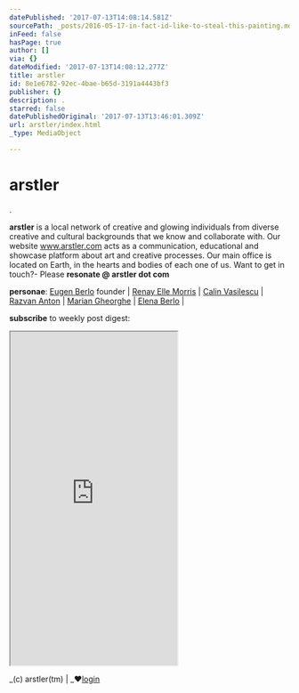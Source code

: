 ```yaml
---
datePublished: '2017-07-13T14:08:14.581Z'
sourcePath: _posts/2016-05-17-in-fact-id-like-to-steal-this-painting.md
inFeed: false
hasPage: true
author: []
via: {}
dateModified: '2017-07-13T14:08:12.277Z'
title: arstler
id: 8e1e6782-92ec-4bae-b65d-3191a4443bf3
publisher: {}
description: .
starred: false
datePublishedOriginal: '2017-07-13T13:46:01.309Z'
url: arstler/index.html
_type: MediaObject

---
```

# arstler

.

**arstler** is a local network of creative and glowing individuals from diverse creative and cultural backgrounds that we know and collaborate with. Our website www.arstler.com acts as a communication, educational and showcase platform about art and creative processes. Our main office is located on Earth, in the hearts and bodies of each one of us. Want to get in touch?- Please **resonate @ arstler dot com**

**personae**: [Eugen Berlo][0] founder | [Renay Elle Morris][1] | [Calin Vasilescu][2] | [Razvan Anton][3] | [Marian Gheorghe][4] | [Elena Berlo][5] |

**subscribe** to weekly post digest:

<iframe src="https://the-grid.github.io/ed-userhtml/?g=eJwtjEEOwiAQAL-y2cSjArEa05b-pQLCJiwQwFh_r9EeZzKZmR51ZQetGo2h99JGIXi1TEwnk1k08ulZmjgrdR1u4p8jNFNzjJS8xpQRfvaeq3VVo0QIjnzoGi9Kfdv-jk4jr9vxRbaHEQYpyzbBTkrKw4TLvM-XD6pFMKM" height="600" style=""></iframe>

_(c) arstler(tm) | _**♥**[login][6]

[0]: http://berlo.net/genu-berlo/
[1]: http://www.renayellemorris.com/
[2]: https://uap.ro/e-vaporatus-orizont/
[3]: https://www.artsy.net/artist/razvan-anton
[4]: http://mariangheorghe.com/
[5]: http://www.elenaberlo.com/
[6]: https://app.thegrid.io/